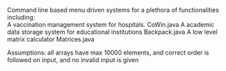 Command line based menu driven systems for a plethora of functionalities including: 	
    		A vaccination management system for hospitals.                CoWin.java
		A academic data storage system for educational institutions   Backpack.java
		A low level matrix calculator                                 Matrices.java

Assumptions: all arrays have max 10000 elements, and correct order is followed on input, and no invalid input is given
